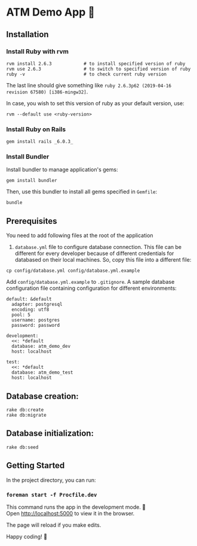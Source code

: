 # ATM Demo App :atm:


## Installation

### Install Ruby with rvm

```
rvm install 2.6.3            # to install specified version of ruby
rvm use 2.6.3                # to switch to specified version of ruby
ruby -v                      # to check current ruby version
```

The last line should give something like `ruby 2.6.3p62 (2019-04-16 revision 67580) [i386-mingw32]`.

In case, you wish to set this version of ruby as your default version, use:
```
rvm --default use <ruby-version>
```

### Install Ruby on Rails

```
gem install rails _6.0.3_
```

### Install Bundler

Install bundler to manage application's gems:

```
gem install bundler
```

Then, use this bundler to install all gems specified in `Gemfile`:

```
bundle
```

## Prerequisites

You need to add following files at the root of the application

1. `database.yml` file to configure database connection. This file can be different for every developer because of different credentials for databased on their local machines. So, copy this file into a different file:
```
cp config/database.yml config/database.yml.example
```
Add `config/database.yml.example` to `.gitignore`.
A sample database configuration file containing configuration for different environments:
```
default: &default
  adapter: postgresql
  encoding: utf8
  pool: 5
  username: postgres
  password: password

development:
  <<: *default
  database: atm_demo_dev
  host: localhost

test:
  <<: *default
  database: atm_demo_test
  host: localhost

```

## Database creation:
```
rake db:create
rake db:migrate
```

## Database initialization:
```
rake db:seed
```


## Getting Started


In the project directory, you can run:

### `foreman start -f Procfile.dev`


This command runs the app in the development mode. :rocket: <br />
Open [http://localhost:5000](http://localhost:5000) to view it in the browser.

The page will reload if you make edits.<br />

Happy coding! :beer: